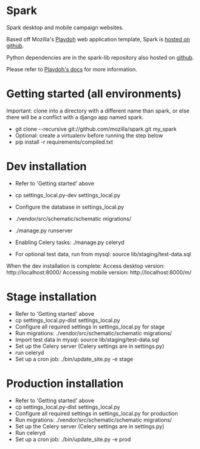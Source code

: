 Spark
=====

Spark desktop and mobile campaign websites.


Based off Mozilla's [Playdoh][github-playdoh] web application template,
Spark is [hosted on github][github-spark]. 

Python dependencies are in the spark-lib repository also hosted on [github][github-sparklib].

Please refer to [Playdoh's docs][github-playdoh] for more information.

[github-playdoh]: http://github.com/mozilla/playdoh
[github-spark]: http://github.com/mozilla/spark
[github-sparklib]: http://github.com/mozilla/spark-lib


Getting started (all environments)
==================================

Important: clone into a directory with a different name than spark,
or else there will be a conflict with a django app named spark.

* git clone --recursive git://github.com/mozilla/spark.git my_spark
* Optional: create a virtualenv before running the step below
* pip install -r requirements/compiled.txt


Dev installation
================

* Refer to 'Getting started' above
* cp settings_local.py-dev settings_local.py
* Configure the database in settings_local.py
* ./vendor/src/schematic/schematic migrations/ 
* ./manage.py runserver

* Enabling Celery tasks: ./manage.py celeryd
* For optional test data, run from mysql: source lib/staging/test-data.sql

When the dev installation is complete:
Access desktop version: http://localhost:8000/
Accessing mobile version: http://localhost:8000/m/


Stage installation
==================

* Refer to 'Getting started' above
* cp settings_local.py-dist settings_local.py
* Configure all required settings in settings_local.py for stage
* Run migrations: ./vendor/src/schematic/schematic migrations/ 
* Import test data in mysql: source lib/staging/test-data.sql
* Set up the Celery server (Celery settings are in settings.py)
* run celeryd
* Set up a cron job: ./bin/update_site.py -e stage


Production installation
=======================

* Refer to 'Getting started' above
* cp settings_local.py-dist settings_local.py
* Configure all required settings in settings_local.py for production
* Run migrations: ./vendor/src/schematic/schematic migrations/ 
* Set up the Celery server (Celery settings are in settings.py)
* Run celeryd
* Set up a cron job: ./bin/update_site.py -e prod

